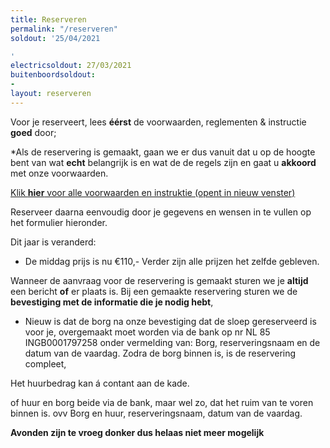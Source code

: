 ```yaml
---
title: Reserveren
permalink: "/reserveren"
soldout: '25/04/2021

'
electricsoldout: 27/03/2021
buitenboordsoldout:
- 
layout: reserveren
---
```



Voor je reserveert, lees **éérst** de voorwaarden, reglementen & instructie **goed** door;

*Als de reservering is gemaakt, gaan we er dus vanuit dat u op de hoogte bent van wat **echt** belangrijk is en wat de de regels zijn en gaat u **akkoord** met onze voorwaarden.

[Klik **hier** voor alle voorwaarden en instruktie (opent in nieuw venster)](http://descheepsjongens.nl/voorwaarden)


Reserveer daarna eenvoudig door je gegevens en wensen in te vullen op het formulier hieronder.

Dit jaar is veranderd: 
* De middag prijs is nu €110,- 
Verder zijn alle prijzen het zelfde gebleven. 


Wanneer de aanvraag voor de reservering is gemaakt sturen we je **altijd** een bericht **of** er plaats is.
Bij een gemaakte reservering sturen we de **bevestiging met de informatie die je nodig hebt**,

* Nieuw is dat de borg na onze bevestiging dat de sloep gereserveerd is voor je, overgemaakt moet worden via de bank op nr NL 85 INGB0001797258
onder vermelding van: 
Borg, reserveringsnaam en de datum van de vaardag.
Zodra de borg binnen is, is de reservering compleet,

Het huurbedrag kan á contant aan de kade.

of huur en borg beide via de bank, maar wel zo, dat het ruim van te voren binnen is. ovv Borg en huur, reserveringsnaam, datum van de vaardag.




**Avonden zijn te vroeg donker dus helaas niet meer mogelijk**

